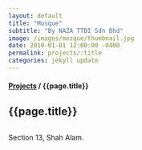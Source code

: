 ```yaml
---
layout: default
title: "Mosque"
subtitle: "By NAZA TTDI Sdn Bhd"
image: /images/mosque/thumbnail.jpg
date: 2010-01-01 12:00:00 -0400
permalink: projects/:title
categories: jekyll update
---
```


<section>
  <h4>
    <a href="projects">Projects</a> / {{page.title}}
  </h4>
  <h1 class="header">{{page.title}}</h1>
  <div class="row">
    <div class="8u 12u$(medium)">
      <span class="image fit"><img src="{{ site.baseurl }}/images/mosque/pic01.jpg" alt="" /></span>
    </div>
    <div class="4u$ 12u$(medium)">
      <p>
        Section 13, Shah Alam.
      </p>
    </div>
  </div>
</section>